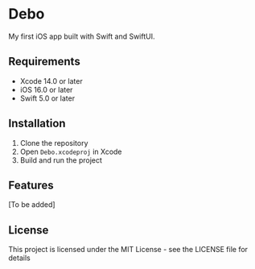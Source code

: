 # Debo

My first iOS app built with Swift and SwiftUI.

## Requirements

- Xcode 14.0 or later
- iOS 16.0 or later
- Swift 5.0 or later

## Installation

1. Clone the repository
2. Open `Debo.xcodeproj` in Xcode
3. Build and run the project

## Features

[To be added]

## License

This project is licensed under the MIT License - see the LICENSE file for details 